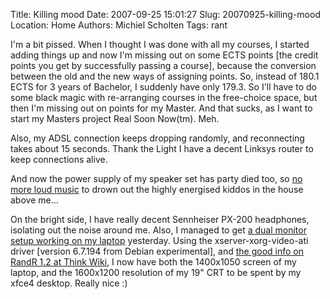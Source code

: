 Title: Killing mood
Date: 2007-09-25 15:01:27
Slug: 20070925-killing-mood
Location: Home
Authors: Michiel Scholten
Tags: rant

<p>I'm a bit pissed. When I thought I was done with all my courses, I started adding things up and now I'm missing out on some ECTS points [the credit points you get by successfully passing a course], because the conversion between the old and the new ways of assigning points. So, instead of 180.1 ECTS for 3 years of Bachelor, I suddenly have only 179.3. So I'll have to do some black magic with re-arranging courses in the free-choice space, but then I'm missing out on points for my Master. And that sucks, as I want to start my Masters project Real Soon Now(tm). Meh.</p>

<p>Also, my ADSL connection keeps dropping randomly, and reconnecting takes about 15 seconds. Thank the Light I have a decent Linksys router to keep connections alive.</p>

<p>And now the power supply of my speaker set has party died too, so <a href="http://en.wikipedia.org/wiki/No_More_Loud_Music">no more loud music</a> to drown out the highly energised kiddos in the house above me...</p>

<p>On the bright side, I have really decent Sennheiser PX-200 headphones, isolating out the noise around me. Also, I managed to get <a href="http://aquariusoft.org/gallery/v/photographs/homepics/p9240019.jpg.html">a dual monitor setup working on my laptop</a> yesterday. Using the xserver-xorg-video-ati driver [version 6.7.194 from Debian experimental], and <a href="http://www.thinkwiki.org/wiki/Xorg_RandR_1.2">the good info on RandR 1.2 at Think Wiki</a>, I now have both the 1400x1050 screen of my laptop, and the 1600x1200 resolution of my 19" CRT to be spent by my xfce4 desktop. Really nice :)</p>